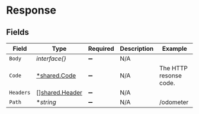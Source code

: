 # Response


## Fields

| Field                                            | Type                                             | Required                                         | Description                                      | Example                                          |
| ------------------------------------------------ | ------------------------------------------------ | ------------------------------------------------ | ------------------------------------------------ | ------------------------------------------------ |
| `Body`                                           | *interface{}*                                    | :heavy_minus_sign:                               | N/A                                              |                                                  |
| `Code`                                           | [*shared.Code](../../models/shared/code.md)      | :heavy_minus_sign:                               | N/A                                              | The HTTP resonse code.                           |
| `Headers`                                        | [][shared.Header](../../models/shared/header.md) | :heavy_minus_sign:                               | N/A                                              |                                                  |
| `Path`                                           | **string*                                        | :heavy_minus_sign:                               | N/A                                              | /odometer                                        |
